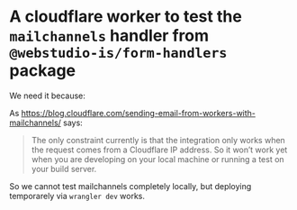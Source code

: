 # A cloudflare worker to test the `mailchannels` handler from `@webstudio-is/form-handlers` package

We need it because:

As https://blog.cloudflare.com/sending-email-from-workers-with-mailchannels/ says:

> The only constraint currently is that the integration only works when the request comes from a Cloudflare IP address. So it won’t work yet when you are developing on your local machine or running a test on your build server.

So we cannot test mailchannels completely locally, but deploying temporarely via `wrangler dev` works.
